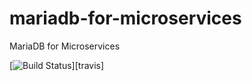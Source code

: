 # mariadb-for-microservices
MariaDB for Microservices

[![Build Status](https://img.shields.io/travis/bstaijen/mariadb-for-microservices.svg?style=flat-square)][travis]